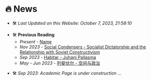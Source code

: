 # 🔥 News

- 🛠️ *Last Updated on this Website: October 7, 2023, 21:58:10*

* 🛠️ **Previous Reading**
    * *Present* - [Name]()
    * *Nov 2023* - [Social Condensers - Socialist Dictatorship and the Relationship with Soviet Constructivism](https://academic-accelerator.com/encyclopedia/zh-cn/social-condenser)
    * *Sep 2023* - [Habitar - Juhani Pallasma](https://vdoc.pub/documents/habitar-5jv52ose5d60)
    * *May - Jun 2023* - [列斐伏尔 - 空间与政治]()

- 🛠️ *Sep 2023: Academic Page is under construction ...*